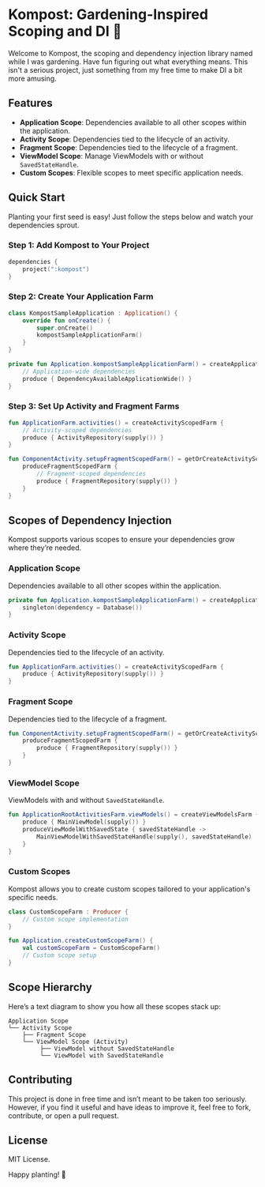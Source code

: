 # Kompost: Gardening-Inspired Scoping and DI 🌱
Welcome to Kompost, the scoping and dependency injection library named while I was gardening. Have fun figuring out what everything means. This isn't a serious project, just something from my free time to make DI a bit more amusing.

## Features

- **Application Scope**: Dependencies available to all other scopes within the application.
- **Activity Scope**: Dependencies tied to the lifecycle of an activity.
- **Fragment Scope**: Dependencies tied to the lifecycle of a fragment.
- **ViewModel Scope**: Manage ViewModels with or without `SavedStateHandle`.
- **Custom Scopes**: Flexible scopes to meet specific application needs.

## Quick Start

Planting your first seed is easy! Just follow the steps below and watch your dependencies sprout.

### Step 1: Add Kompost to Your Project

```kotlin
dependencies {
    project(":kompost")
}
```

### Step 2: Create Your Application Farm

```kotlin
class KompostSampleApplication : Application() {
    override fun onCreate() {
        super.onCreate()
        kompostSampleApplicationFarm()
    }
}

private fun Application.kompostSampleApplicationFarm() = createApplicationFarm {
    // Application-wide dependencies
    produce { DependencyAvailableApplicationWide() }
}
```

### Step 3: Set Up Activity and Fragment Farms

```kotlin
fun ApplicationFarm.activities() = createActivityScopedFarm {
    // Activity-scoped dependencies
    produce { ActivityRepository(supply()) }
}

fun ComponentActivity.setupFragmentScopedFarm() = getOrCreateActivityScopedFarm {
    produceFragmentScopedFarm {
        // Fragment-scoped dependencies
        produce { FragmentRepository(supply()) }
    }
}
```

## Scopes of Dependency Injection

Kompost supports various scopes to ensure your dependencies grow where they’re needed.

### Application Scope

Dependencies available to all other scopes within the application.

```kotlin
private fun Application.kompostSampleApplicationFarm() = createApplicationFarm {
    singleton(dependency = Database())
}
```

### Activity Scope

Dependencies tied to the lifecycle of an activity.

```kotlin
fun ApplicationFarm.activities() = createActivityScopedFarm {
    produce { ActivityRepository(supply()) }
}
```

### Fragment Scope

Dependencies tied to the lifecycle of a fragment.

```kotlin
fun ComponentActivity.setupFragmentScopedFarm() = getOrCreateActivityScopedFarm {
    produceFragmentScopedFarm {
        produce { FragmentRepository(supply()) }
    }
}
```

### ViewModel Scope

ViewModels with and without `SavedStateHandle`.

```kotlin
fun ApplicationRootActivitiesFarm.viewModels() = createViewModelsFarm {
    produce { MainViewModel(supply()) }
    produceViewModelWithSavedState { savedStateHandle ->
        MainViewModelWithSavedStateHandle(supply(), savedStateHandle)
    }
}
```

### Custom Scopes

Kompost allows you to create custom scopes tailored to your application's specific needs.

```kotlin
class CustomScopeFarm : Producer {
    // Custom scope implementation
}

fun Application.createCustomScopeFarm() {
    val customScopeFarm = CustomScopeFarm()
    // Custom scope setup
}
```

## Scope Hierarchy

Here’s a text diagram to show you how all these scopes stack up:

```
Application Scope
└── Activity Scope
    ├── Fragment Scope
    └── ViewModel Scope (Activity)
         ├── ViewModel without SavedStateHandle
         └── ViewModel with SavedStateHandle
```

## Contributing

This project is done in free time and isn’t meant to be taken too seriously. However, if you find it useful and have ideas to improve it, feel free to fork, contribute, or open a pull request.

## License

MIT License.

Happy planting! 🌻

